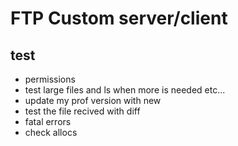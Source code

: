 # FTP Custom server/client

## test 

- permissions
- test large files and ls when more is needed etc...
- update my prof version with new
- test the file recived with diff
- fatal errors
- check allocs

